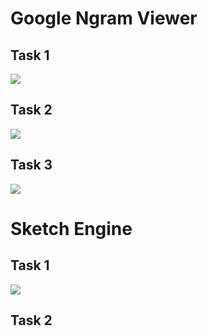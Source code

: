 # Google Ngram Viewer
## Task 1
![](https://pp.userapi.com/c846122/v846122190/107ee/j8y3sw7vTwI.jpg)
## Task 2
![](https://sun1-11.userapi.com/c840738/v840738542/6d310/WGnSSc5lCMA.jpg)
## Task 3
![](https://sun1-15.userapi.com/c840738/v840738542/6d328/nI1MweKWMVQ.jpg)
# Sketch Engine
## Task 1
![](https://sun9-5.userapi.com/c840738/v840738175/6a837/Gu8QIVn33k8.jpg)
## Task 2
